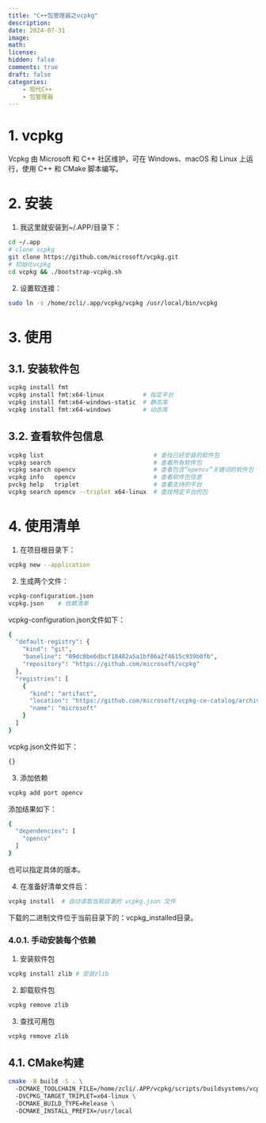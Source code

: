 ```yaml
---
title: "C++包管理器之vcpkg"
description: 
date: 2024-07-31
image: 
math: 
license: 
hidden: false
comments: true
draft: false
categories:
    - 现代C++
    - 包管理器
---
```


# 1. vcpkg
Vcpkg 由 Microsoft 和 C++ 社区维护，可在 Windows、macOS 和 Linux 上运行，使用 C++ 和 CMake 脚本编写。

# 2. 安装    
1. 我这里就安装到~/.APP/目录下：   
```bash
cd ~/.app   
# clone vcpkg
git clone https://github.com/microsoft/vcpkg.git   
# 初始化vcpkg  
cd vcpkg && ./bootstrap-vcpkg.sh
```

2. 设置软连接：     
```bash
sudo ln -s /home/zcli/.app/vcpkg/vcpkg /usr/local/bin/vcpkg
```

# 3. 使用
## 3.1. 安装软件包
```bash
vcpkg install fmt
vcpkg install fmt:x64-linux           # 指定平台
vcpkg install fmt:x64-windows-static  # 静态库
vcpkg install fmt:x64-windows         # 动态库
```

## 3.2. 查看软件包信息
```bash
vcpkg list                               # 查找已经安装的软件包
vcpkg search                             # 查看所有软件包
vcpkg search opencv                      # 查看包含“opencv”关键词的软件包
vcpkg info   opencv                      # 查看软件包信息
pvckg help   triplet                     # 查看支持的平台
vcpkg search opencv --triplet x64-linux  # 查找特定平台的包	
```

# 4. 使用清单
1. 在项目根目录下：   
```bash
vcpkg new --application
```
2. 生成两个文件：   
```bash
vcpkg-configuration.json
vcpkg.json    # 依赖清单
```
vcpkg-configuration.json文件如下：  
```bash
{
  "default-registry": {
    "kind": "git",
    "baseline": "89dc8be6dbcf18482a5a1bf86a2f4615c939b0fb",
    "repository": "https://github.com/microsoft/vcpkg"
  },
  "registries": [
    {
      "kind": "artifact",
      "location": "https://github.com/microsoft/vcpkg-ce-catalog/archive/refs/heads/main.zip",
      "name": "microsoft"
    }
  ]
}
```
vcpkg.json文件如下：  
```bash
{}
```
3. 添加依赖
```bash
vcpkg add port opencv
```
添加结果如下：  
```bash
{
  "dependencies": [
    "opencv"
  ]
}
```
也可以指定具体的版本。

4. 在准备好清单文件后：   
```bash
vcpkg install  # 自动读取当前目录的 vcpkg.json 文件
```
下载的二进制文件位于当前目录下的：vcpkg_installed目录。

### 4.0.1. 手动安装每个依赖

1. 安装软件包
```bash
vcpkg install zlib # 安装zlib
```

2. 卸载软件包
```bash
vcpkg remove zlib
```
3. 查找可用包
```bash
vcpkg remove zlib
```

## 4.1. CMake构建
```bash
cmake -B build -S . \ 
  -DCMAKE_TOOLCHAIN_FILE=/home/zcli/.APP/vcpkg/scripts/buildsystems/vcpkg.cmake \ 
  -DVCPKG_TARGET_TRIPLET=x64-linux \ 
  -DCMAKE_BUILD_TYPE=Release \ 
  -DCMAKE_INSTALL_PREFIX=/usr/local
```